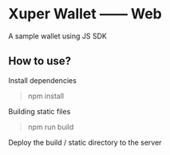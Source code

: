 # Xuper Wallet —— Web
A sample wallet using JS SDK

## How to use?

Install dependencies

> npm install

Building static files 

> npm run build

Deploy the build / static directory to the server
